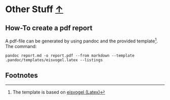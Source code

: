 # Other Stuff [&uarr;](./../README.md)

## How-To create a pdf report

A pdf-file can be generated by using pandoc and the provided template[^1]. The command:

    pandoc report.md -o report.pdf --from markdown --template .pandoc/templates/eisvogel.latex --listings

## Footnotes

[^1]: The template is based on [eisvogel (Latex)](https://github.com/Wandmalfarbe/pandoc-latex-template)
